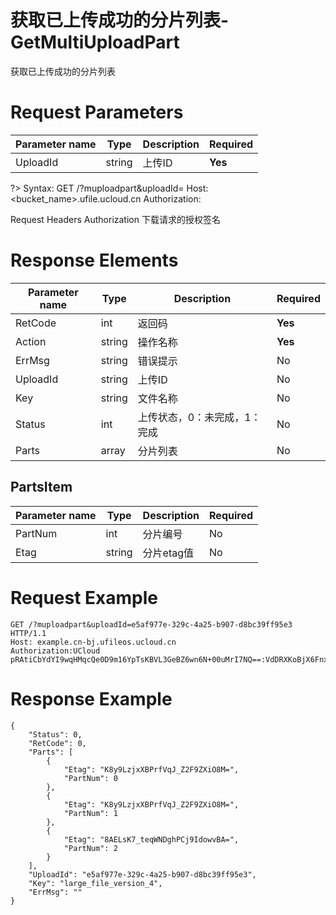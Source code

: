 # 获取已上传成功的分片列表-GetMultiUploadPart

获取已上传成功的分片列表

# Request Parameters
|Parameter name|Type|Description|Required|
|---|---|---|---|
|UploadId|string|上传ID|**Yes**|

?> Syntax:
	GET /?muploadpart&uploadId=<uploadid>
	Host: <bucket_name>.ufile.ucloud.cn
	Authorization: <token> 

Request Headers
	Authorization 下载请求的授权签名

# Response Elements
|Parameter name|Type|Description|Required|
|---|---|---|---|
|RetCode|int|返回码|**Yes**|
|Action|string|操作名称|**Yes**|
|ErrMsg|string|错误提示|No|
|UploadId|string|上传ID|No|
|Key|string|文件名称|No|
|Status|int|上传状态，0：未完成，1：完成|No|
|Parts|array|分片列表|No|

## PartsItem
|Parameter name|Type|Description|Required|
|---|---|---|---|
|PartNum|int|分片编号|No|
|Etag|string|分片etag值|No|

# Request Example
```
GET /?muploadpart&uploadId=e5af977e-329c-4a25-b907-d8bc39ff95e3 HTTP/1.1
Host: example.cn-bj.ufileos.ucloud.cn
Authorization:UCloud pRAtiCbYdYI9wqHMqcQe0D9m16YpTsKBVL3GeBZ6wn6N+00uMrI7NQ==:VdDRXKoBjX6FnxjOz+HbLtswW50=
```

# Response Example
```
{
    "Status": 0, 
    "RetCode": 0, 
    "Parts": [
        {
            "Etag": "K8y9LzjxXBPrfVqJ_Z2F9ZXiO8M=", 
            "PartNum": 0
        }, 
        {
            "Etag": "K8y9LzjxXBPrfVqJ_Z2F9ZXiO8M=", 
            "PartNum": 1
        }, 
        {
            "Etag": "8AELsK7_teqWNDghPCj9IdowvBA=", 
            "PartNum": 2
        }
    ], 
    "UploadId": "e5af977e-329c-4a25-b907-d8bc39ff95e3", 
    "Key": "large_file_version_4", 
    "ErrMsg": ""
}
```

